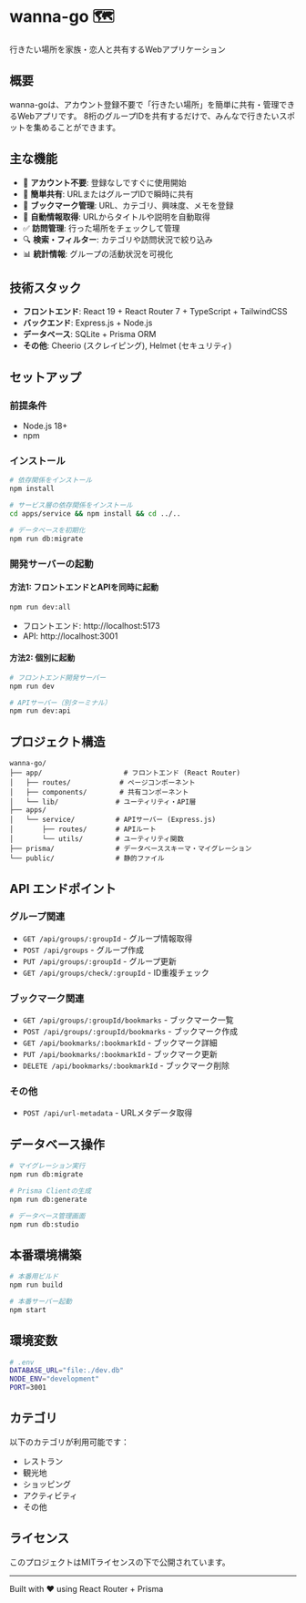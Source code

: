 # wanna-go 🗺️

行きたい場所を家族・恋人と共有するWebアプリケーション

## 概要

wanna-goは、アカウント登録不要で「行きたい場所」を簡単に共有・管理できるWebアプリです。
8桁のグループIDを共有するだけで、みんなで行きたいスポットを集めることができます。

## 主な機能

- 🚀 **アカウント不要**: 登録なしですぐに使用開始
- 🔗 **簡単共有**: URLまたはグループIDで瞬時に共有
- 📍 **ブックマーク管理**: URL、カテゴリ、興味度、メモを登録
- 🤖 **自動情報取得**: URLからタイトルや説明を自動取得
- ✅ **訪問管理**: 行った場所をチェックして管理
- 🔍 **検索・フィルター**: カテゴリや訪問状況で絞り込み
- 📊 **統計情報**: グループの活動状況を可視化

## 技術スタック

- **フロントエンド**: React 19 + React Router 7 + TypeScript + TailwindCSS
- **バックエンド**: Express.js + Node.js
- **データベース**: SQLite + Prisma ORM
- **その他**: Cheerio (スクレイピング), Helmet (セキュリティ)

## セットアップ

### 前提条件

- Node.js 18+ 
- npm

### インストール

```bash
# 依存関係をインストール
npm install

# サービス層の依存関係をインストール
cd apps/service && npm install && cd ../..

# データベースを初期化
npm run db:migrate
```

### 開発サーバーの起動

#### 方法1: フロントエンドとAPIを同時に起動

```bash
npm run dev:all
```

- フロントエンド: http://localhost:5173
- API: http://localhost:3001

#### 方法2: 個別に起動

```bash
# フロントエンド開発サーバー
npm run dev

# APIサーバー（別ターミナル）
npm run dev:api
```

## プロジェクト構造

```
wanna-go/
├── app/                    # フロントエンド (React Router)
│   ├── routes/            # ページコンポーネント
│   ├── components/        # 共有コンポーネント
│   └── lib/              # ユーティリティ・API層
├── apps/
│   └── service/          # APIサーバー (Express.js)
│       ├── routes/       # APIルート
│       └── utils/        # ユーティリティ関数
├── prisma/               # データベーススキーマ・マイグレーション
└── public/               # 静的ファイル
```

## API エンドポイント

### グループ関連
- `GET /api/groups/:groupId` - グループ情報取得
- `POST /api/groups` - グループ作成
- `PUT /api/groups/:groupId` - グループ更新
- `GET /api/groups/check/:groupId` - ID重複チェック

### ブックマーク関連
- `GET /api/groups/:groupId/bookmarks` - ブックマーク一覧
- `POST /api/groups/:groupId/bookmarks` - ブックマーク作成
- `GET /api/bookmarks/:bookmarkId` - ブックマーク詳細
- `PUT /api/bookmarks/:bookmarkId` - ブックマーク更新
- `DELETE /api/bookmarks/:bookmarkId` - ブックマーク削除

### その他
- `POST /api/url-metadata` - URLメタデータ取得

## データベース操作

```bash
# マイグレーション実行
npm run db:migrate

# Prisma Clientの生成
npm run db:generate

# データベース管理画面
npm run db:studio
```

## 本番環境構築

```bash
# 本番用ビルド
npm run build

# 本番サーバー起動
npm start
```

## 環境変数

```bash
# .env
DATABASE_URL="file:./dev.db"
NODE_ENV="development"
PORT=3001
```

## カテゴリ

以下のカテゴリが利用可能です：
- レストラン
- 観光地
- ショッピング
- アクティビティ
- その他

## ライセンス

このプロジェクトはMITライセンスの下で公開されています。

---

Built with ❤️ using React Router + Prisma
